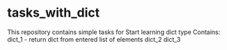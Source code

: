 # tasks_with_dict
This repository contains simple tasks for 
Start learning dict type
Contains:
dict_1 - return dict from entered list of elements
dict_2
dict_3
